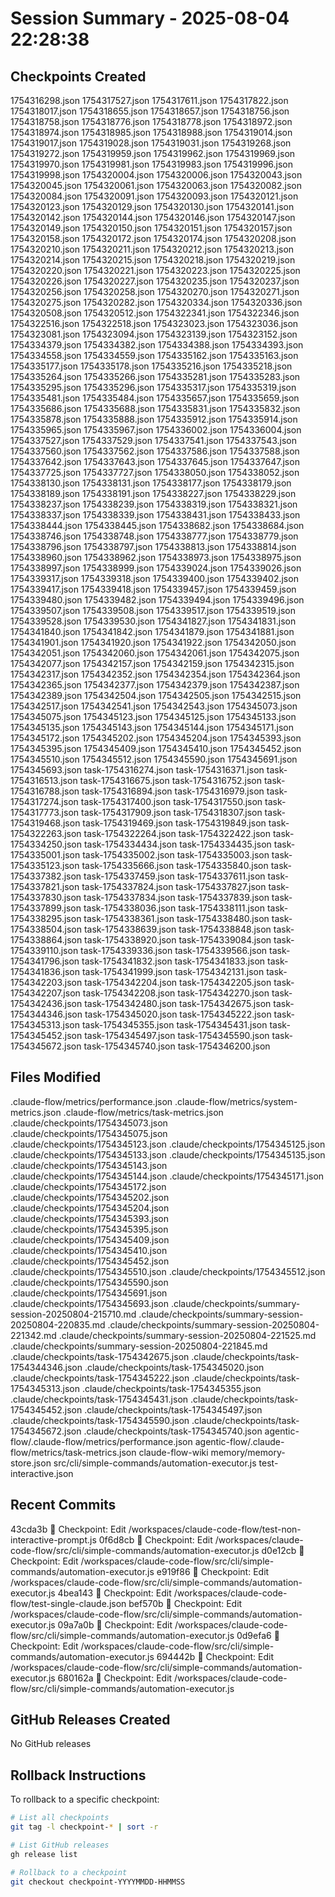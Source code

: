 # Session Summary - 2025-08-04 22:28:38

## Checkpoints Created
1754316298.json
1754317527.json
1754317611.json
1754317822.json
1754318017.json
1754318655.json
1754318657.json
1754318756.json
1754318758.json
1754318776.json
1754318778.json
1754318972.json
1754318974.json
1754318985.json
1754318988.json
1754319014.json
1754319017.json
1754319028.json
1754319031.json
1754319268.json
1754319272.json
1754319959.json
1754319962.json
1754319969.json
1754319970.json
1754319981.json
1754319983.json
1754319996.json
1754319998.json
1754320004.json
1754320006.json
1754320043.json
1754320045.json
1754320061.json
1754320063.json
1754320082.json
1754320084.json
1754320091.json
1754320093.json
1754320121.json
1754320123.json
1754320129.json
1754320130.json
1754320141.json
1754320142.json
1754320144.json
1754320146.json
1754320147.json
1754320149.json
1754320150.json
1754320151.json
1754320157.json
1754320158.json
1754320172.json
1754320174.json
1754320208.json
1754320210.json
1754320211.json
1754320212.json
1754320213.json
1754320214.json
1754320215.json
1754320218.json
1754320219.json
1754320220.json
1754320221.json
1754320223.json
1754320225.json
1754320226.json
1754320227.json
1754320235.json
1754320237.json
1754320256.json
1754320258.json
1754320270.json
1754320271.json
1754320275.json
1754320282.json
1754320334.json
1754320336.json
1754320508.json
1754320512.json
1754322341.json
1754322346.json
1754322516.json
1754322518.json
1754323023.json
1754323036.json
1754323081.json
1754323094.json
1754323139.json
1754323152.json
1754334379.json
1754334382.json
1754334388.json
1754334393.json
1754334558.json
1754334559.json
1754335162.json
1754335163.json
1754335177.json
1754335178.json
1754335216.json
1754335218.json
1754335264.json
1754335266.json
1754335281.json
1754335283.json
1754335295.json
1754335296.json
1754335317.json
1754335319.json
1754335481.json
1754335484.json
1754335657.json
1754335659.json
1754335686.json
1754335688.json
1754335831.json
1754335832.json
1754335878.json
1754335888.json
1754335912.json
1754335914.json
1754335965.json
1754335967.json
1754336002.json
1754336004.json
1754337527.json
1754337529.json
1754337541.json
1754337543.json
1754337560.json
1754337562.json
1754337586.json
1754337588.json
1754337642.json
1754337643.json
1754337645.json
1754337647.json
1754337725.json
1754337727.json
1754338050.json
1754338052.json
1754338130.json
1754338131.json
1754338177.json
1754338179.json
1754338189.json
1754338191.json
1754338227.json
1754338229.json
1754338237.json
1754338239.json
1754338319.json
1754338321.json
1754338337.json
1754338339.json
1754338431.json
1754338433.json
1754338444.json
1754338445.json
1754338682.json
1754338684.json
1754338746.json
1754338748.json
1754338777.json
1754338779.json
1754338796.json
1754338797.json
1754338813.json
1754338814.json
1754338960.json
1754338962.json
1754338973.json
1754338975.json
1754338997.json
1754338999.json
1754339024.json
1754339026.json
1754339317.json
1754339318.json
1754339400.json
1754339402.json
1754339417.json
1754339418.json
1754339457.json
1754339459.json
1754339480.json
1754339482.json
1754339494.json
1754339496.json
1754339507.json
1754339508.json
1754339517.json
1754339519.json
1754339528.json
1754339530.json
1754341827.json
1754341831.json
1754341840.json
1754341842.json
1754341879.json
1754341881.json
1754341901.json
1754341920.json
1754341922.json
1754342050.json
1754342051.json
1754342060.json
1754342061.json
1754342075.json
1754342077.json
1754342157.json
1754342159.json
1754342315.json
1754342317.json
1754342352.json
1754342354.json
1754342364.json
1754342365.json
1754342377.json
1754342379.json
1754342387.json
1754342389.json
1754342504.json
1754342505.json
1754342515.json
1754342517.json
1754342541.json
1754342543.json
1754345073.json
1754345075.json
1754345123.json
1754345125.json
1754345133.json
1754345135.json
1754345143.json
1754345144.json
1754345171.json
1754345172.json
1754345202.json
1754345204.json
1754345393.json
1754345395.json
1754345409.json
1754345410.json
1754345452.json
1754345510.json
1754345512.json
1754345590.json
1754345691.json
1754345693.json
task-1754316274.json
task-1754316371.json
task-1754316513.json
task-1754316675.json
task-1754316752.json
task-1754316788.json
task-1754316894.json
task-1754316979.json
task-1754317274.json
task-1754317400.json
task-1754317550.json
task-1754317773.json
task-1754317909.json
task-1754318307.json
task-1754319468.json
task-1754319469.json
task-1754319849.json
task-1754322263.json
task-1754322264.json
task-1754322422.json
task-1754334250.json
task-1754334434.json
task-1754334435.json
task-1754335001.json
task-1754335002.json
task-1754335003.json
task-1754335123.json
task-1754335666.json
task-1754335840.json
task-1754337382.json
task-1754337459.json
task-1754337611.json
task-1754337821.json
task-1754337824.json
task-1754337827.json
task-1754337830.json
task-1754337834.json
task-1754337839.json
task-1754337899.json
task-1754338036.json
task-1754338111.json
task-1754338295.json
task-1754338361.json
task-1754338480.json
task-1754338504.json
task-1754338639.json
task-1754338848.json
task-1754338864.json
task-1754338920.json
task-1754339084.json
task-1754339110.json
task-1754339336.json
task-1754339566.json
task-1754341796.json
task-1754341832.json
task-1754341833.json
task-1754341836.json
task-1754341999.json
task-1754342131.json
task-1754342203.json
task-1754342204.json
task-1754342205.json
task-1754342207.json
task-1754342208.json
task-1754342270.json
task-1754342436.json
task-1754342480.json
task-1754342675.json
task-1754344346.json
task-1754345020.json
task-1754345222.json
task-1754345313.json
task-1754345355.json
task-1754345431.json
task-1754345452.json
task-1754345497.json
task-1754345590.json
task-1754345672.json
task-1754345740.json
task-1754346200.json

## Files Modified
.claude-flow/metrics/performance.json
.claude-flow/metrics/system-metrics.json
.claude-flow/metrics/task-metrics.json
.claude/checkpoints/1754345073.json
.claude/checkpoints/1754345075.json
.claude/checkpoints/1754345123.json
.claude/checkpoints/1754345125.json
.claude/checkpoints/1754345133.json
.claude/checkpoints/1754345135.json
.claude/checkpoints/1754345143.json
.claude/checkpoints/1754345144.json
.claude/checkpoints/1754345171.json
.claude/checkpoints/1754345172.json
.claude/checkpoints/1754345202.json
.claude/checkpoints/1754345204.json
.claude/checkpoints/1754345393.json
.claude/checkpoints/1754345395.json
.claude/checkpoints/1754345409.json
.claude/checkpoints/1754345410.json
.claude/checkpoints/1754345452.json
.claude/checkpoints/1754345510.json
.claude/checkpoints/1754345512.json
.claude/checkpoints/1754345590.json
.claude/checkpoints/1754345691.json
.claude/checkpoints/1754345693.json
.claude/checkpoints/summary-session-20250804-215710.md
.claude/checkpoints/summary-session-20250804-220835.md
.claude/checkpoints/summary-session-20250804-221342.md
.claude/checkpoints/summary-session-20250804-221525.md
.claude/checkpoints/summary-session-20250804-221845.md
.claude/checkpoints/task-1754342675.json
.claude/checkpoints/task-1754344346.json
.claude/checkpoints/task-1754345020.json
.claude/checkpoints/task-1754345222.json
.claude/checkpoints/task-1754345313.json
.claude/checkpoints/task-1754345355.json
.claude/checkpoints/task-1754345431.json
.claude/checkpoints/task-1754345452.json
.claude/checkpoints/task-1754345497.json
.claude/checkpoints/task-1754345590.json
.claude/checkpoints/task-1754345672.json
.claude/checkpoints/task-1754345740.json
agentic-flow/.claude-flow/metrics/performance.json
agentic-flow/.claude-flow/metrics/task-metrics.json
claude-flow-wiki
memory/memory-store.json
src/cli/simple-commands/automation-executor.js
test-interactive.json

## Recent Commits
43cda3b 🔖 Checkpoint: Edit /workspaces/claude-code-flow/test-non-interactive-prompt.js
0f6d8cb 🔖 Checkpoint: Edit /workspaces/claude-code-flow/src/cli/simple-commands/automation-executor.js
d0e12cb 🔖 Checkpoint: Edit /workspaces/claude-code-flow/src/cli/simple-commands/automation-executor.js
e919f86 🔖 Checkpoint: Edit /workspaces/claude-code-flow/src/cli/simple-commands/automation-executor.js
4bea143 🔖 Checkpoint: Edit /workspaces/claude-code-flow/test-single-claude.json
bef570b 🔖 Checkpoint: Edit /workspaces/claude-code-flow/src/cli/simple-commands/automation-executor.js
09a7a0b 🔖 Checkpoint: Edit /workspaces/claude-code-flow/src/cli/simple-commands/automation-executor.js
0d9efa6 🔖 Checkpoint: Edit /workspaces/claude-code-flow/src/cli/simple-commands/automation-executor.js
694442b 🔖 Checkpoint: Edit /workspaces/claude-code-flow/src/cli/simple-commands/automation-executor.js
680162a 🔖 Checkpoint: Edit /workspaces/claude-code-flow/src/cli/simple-commands/automation-executor.js

## GitHub Releases Created
No GitHub releases

## Rollback Instructions
To rollback to a specific checkpoint:
```bash
# List all checkpoints
git tag -l checkpoint-* | sort -r

# List GitHub releases
gh release list

# Rollback to a checkpoint
git checkout checkpoint-YYYYMMDD-HHMMSS
```
